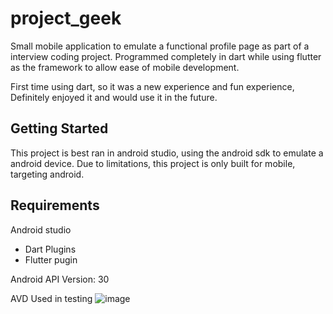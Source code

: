 # project_geek

Small mobile application to emulate a functional profile page as part of a interview coding project.
Programmed completely in dart while using flutter as the framework to allow ease of mobile development.

First time using dart, so it was a new experience and fun experience, Definitely enjoyed it and would use it in the future.

## Getting Started

This project is best ran in android studio, using the android sdk to emulate a android device.
Due to limitations, this project is only built for mobile, targeting android.


## Requirements
Android studio
- Dart Plugins
- Flutter pugin

Android API Version: 30

AVD Used in testing
![image](https://user-images.githubusercontent.com/8345926/139518291-1f43198c-bfe7-4aa2-9315-f0ecc4a05ad0.png)
